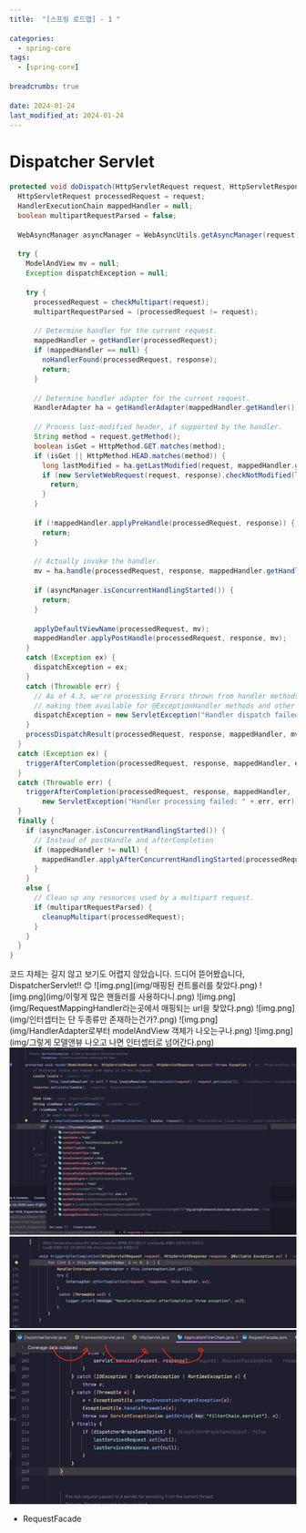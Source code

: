 ```yaml
---
title:  "[스프링 로드맵] - 1 "

categories:
  - spring-core
tags:
  - [spring-core]

breadcrumbs: true

date: 2024-01-24
last_modified_at: 2024-01-24
---
```


# Dispatcher Servlet

```java
protected void doDispatch(HttpServletRequest request, HttpServletResponse response) throws Exception {
  HttpServletRequest processedRequest = request;
  HandlerExecutionChain mappedHandler = null;
  boolean multipartRequestParsed = false;

  WebAsyncManager asyncManager = WebAsyncUtils.getAsyncManager(request);

  try {
    ModelAndView mv = null;
    Exception dispatchException = null;

    try {
      processedRequest = checkMultipart(request);
      multipartRequestParsed = (processedRequest != request);

      // Determine handler for the current request.
      mappedHandler = getHandler(processedRequest);
      if (mappedHandler == null) {
        noHandlerFound(processedRequest, response);
        return;
      }

      // Determine handler adapter for the current request.
      HandlerAdapter ha = getHandlerAdapter(mappedHandler.getHandler());

      // Process last-modified header, if supported by the handler.
      String method = request.getMethod();
      boolean isGet = HttpMethod.GET.matches(method);
      if (isGet || HttpMethod.HEAD.matches(method)) {
        long lastModified = ha.getLastModified(request, mappedHandler.getHandler());
        if (new ServletWebRequest(request, response).checkNotModified(lastModified) && isGet) {
          return;
        }
      }

      if (!mappedHandler.applyPreHandle(processedRequest, response)) {
        return;
      }

      // Actually invoke the handler.
      mv = ha.handle(processedRequest, response, mappedHandler.getHandler());

      if (asyncManager.isConcurrentHandlingStarted()) {
        return;
      }

      applyDefaultViewName(processedRequest, mv);
      mappedHandler.applyPostHandle(processedRequest, response, mv);
    }
    catch (Exception ex) {
      dispatchException = ex;
    }
    catch (Throwable err) {
      // As of 4.3, we're processing Errors thrown from handler methods as well,
      // making them available for @ExceptionHandler methods and other scenarios.
      dispatchException = new ServletException("Handler dispatch failed: " + err, err);
    }
    processDispatchResult(processedRequest, response, mappedHandler, mv, dispatchException);
  }
  catch (Exception ex) {
    triggerAfterCompletion(processedRequest, response, mappedHandler, ex);
  }
  catch (Throwable err) {
    triggerAfterCompletion(processedRequest, response, mappedHandler,
        new ServletException("Handler processing failed: " + err, err));
  }
  finally {
    if (asyncManager.isConcurrentHandlingStarted()) {
      // Instead of postHandle and afterCompletion
      if (mappedHandler != null) {
        mappedHandler.applyAfterConcurrentHandlingStarted(processedRequest, response);
      }
    }
    else {
      // Clean up any resources used by a multipart request.
      if (multipartRequestParsed) {
        cleanupMultipart(processedRequest);
      }
    }
  }
}
```
코드 자체는 길지 않고 보기도 어렵지 않았습니다.
드디어 뜯어봤습니다, DispatcherServlet!! 😊
![img.png](img/매핑된 컨트롤러를 찾았다.png)
![img.png](img/이렇게 많은 핸들러를 사용하다니.png)
![img.png](img/RequestMappingHandler라는곳에서 매핑되는 url을 찾았다.png)
![img.png](img/인터셉터는 단 두종류만 존재하는건가?.png)
![img.png](img/HandlerAdapter로부터 modelAndView 객체가 나오는구나.png)
![img.png](img/그렇게 모델앤뷰 나오고 나면 인터셉터로 넘어간다.png)
![img.png](이렇게%20response가%20렌더링%20되어서%20나온다%3F/img.png)
![img.png](그리고%20다시%20interceptor로%20돌아가서%20postHandler를%20실행하는건가%3F/img.png)
![img.png](그러고%20나선%20필터로%20이동%3F/img.png)
- RequestFacade